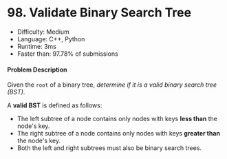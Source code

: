 # 98. Validate Binary Search Tree
- Difficulty: Medium
- Language: C++, Python
- Runtime: 3ms
- Faster than: 97.78% of submissions

#### Problem Description
Given the `root` of a binary tree, *determine if it is a valid binary search tree (BST)*.

A **valid BST** is defined as follows:
* The left subtree of a node contains only nodes with keys **less than** the node's key.
* The right subtree of a node contains only nodes with keys **greater than** the node's key.
* Both the left and right subtrees must also be binary search trees.